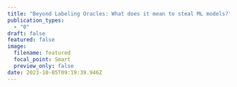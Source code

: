 ```yaml
---
title: "Beyond Labeling Oracles: What does it mean to steal ML models?"
publication_types:
  - "0"
draft: false
featured: false
image:
  filename: featured
  focal_point: Smart
  preview_only: false
date: 2023-10-05T09:19:39.946Z
---
```

